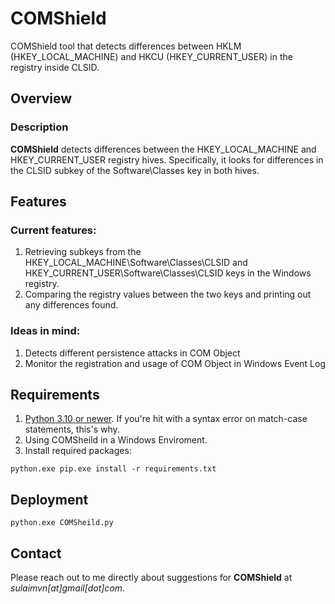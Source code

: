 # COMShield
COMShield tool that detects differences between HKLM (HKEY_LOCAL_MACHINE) and HKCU (HKEY_CURRENT_USER) in the registry inside CLSID.

## Overview 
### Description 
**COMShield** detects differences between the HKEY_LOCAL_MACHINE and HKEY_CURRENT_USER registry hives. Specifically, it looks for differences in the CLSID subkey of the Software\Classes key in both hives.

## Features 
### Current features:
1. Retrieving subkeys from the HKEY_LOCAL_MACHINE\Software\Classes\CLSID and HKEY_CURRENT_USER\Software\Classes\CLSID keys in the Windows registry.
2. Comparing the registry values between the two keys and printing out any differences found.

### Ideas in mind:
1. Detects different persistence attacks in COM Object
2. Monitor the registration and usage of COM Object in Windows Event Log

## Requirements
1. <ins>Python 3.10 or newer</ins>. If you're hit with a syntax error on match-case statements, this's why.
2. Using COMSheild in a Windows Enviroment. 
3. Install required packages:
  ```
  python.exe pip.exe install -r requirements.txt
  ```


## Deployment
   ```
   python.exe COMSheild.py
   ```
## Contact
Please reach out to me directly about suggestions for **COMShield** at *sulaimvn\[at]gmail\[dot]com*.
